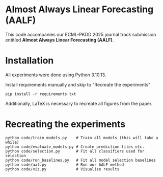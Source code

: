 # Almost Always Linear Forecasting (AALF)
This code accompanies our ECML-PKDD 2025 journal track submission entitled **Almost Always Linear Forecasting (AALF)**.

# Installation 
All experiments were done using Python 3.10.13.

Install requirements manually and skip to "Recreate the experiments"

```
pip install -r requirements.txt
```

Additionally, LaTeX is necessary to recreate all figures from the paper.

# Recreating the experiments

```
python code/train_models.py    # Train all models (this will take a while)
python code/evaluate_models.py # Create prediction files etc.
python code/selection.py       # Fit all classifiers used for selection
python code/run_baselines.py   # Fit all model selection baselines
python code/aal.py             # Run our AALF method
python code/viz.py             # Visualize results
```
